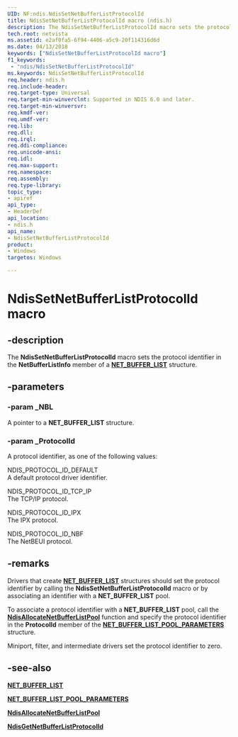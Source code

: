 ```yaml
---
UID: NF:ndis.NdisSetNetBufferListProtocolId
title: NdisSetNetBufferListProtocolId macro (ndis.h)
description: The NdisSetNetBufferListProtocolId macro sets the protocol identifier in the NetBufferListInfo member of a NET_BUFFER_LIST structure.
tech.root: netvista
ms.assetid: e2af0fa5-6f94-4406-a5c9-20f114316d6d
ms.date: 04/13/2018
keywords: ["NdisSetNetBufferListProtocolId macro"]
f1_keywords:
 - "ndis/NdisSetNetBufferListProtocolId"
ms.keywords: NdisSetNetBufferListProtocolId
req.header: ndis.h
req.include-header:
req.target-type: Universal
req.target-min-winverclnt: Supported in NDIS 6.0 and later.
req.target-min-winversvr:
req.kmdf-ver:
req.umdf-ver:
req.lib:
req.dll:
req.irql: 
req.ddi-compliance:
req.unicode-ansi:
req.idl:
req.max-support:
req.namespace:
req.assembly:
req.type-library: 
topic_type: 
- apiref
api_type: 
- HeaderDef
api_location: 
- ndis.h
api_name: 
- NdisSetNetBufferListProtocolId
product:
- Windows
targetos: Windows

---
```


# NdisSetNetBufferListProtocolId macro


## -description

The **NdisSetNetBufferListProtocolId** macro sets the protocol identifier in the **NetBufferListInfo** member of a [**NET_BUFFER_LIST**](ns-ndis-_net_buffer_list.md) structure.

## -parameters

### -param _NBL

A pointer to a **NET_BUFFER_LIST** structure.

### -param _ProtocolId

A protocol identifier, as one of the following values:

NDIS_PROTOCOL_ID_DEFAULT  
A default protocol driver identifier.

NDIS_PROTOCOL_ID_TCP_IP  
The TCP/IP protocol.

NDIS_PROTOCOL_ID_IPX  
The IPX protocol.

NDIS_PROTOCOL_ID_NBF  
The NetBEUI protocol.

## -remarks

Drivers that create [**NET_BUFFER_LIST**](ns-ndis-_net_buffer_list.md) structures should set the protocol identifier by calling the **NdisSetNetBufferListProtocolId** macro or by associating an identifier with a **NET_BUFFER_LIST** pool.

To associate a protocol identifier with a **NET_BUFFER_LIST** pool, call the [**NdisAllocateNetBufferListPool**](nf-ndis-ndisallocatenetbufferlistpool.md) function and specify the protocol identifier in the **ProtocolId** member of the [**NET_BUFFER_LIST_POOL_PARAMETERS**](ns-ndis-_net_buffer_list_pool_parameters.md) structure.

Miniport, filter, and intermediate drivers set the protocol identifier to zero.

## -see-also

[**NET_BUFFER_LIST**](ns-ndis-_net_buffer_list.md)

[**NET_BUFFER_LIST_POOL_PARAMETERS**](ns-ndis-_net_buffer_list_pool_parameters.md)

[**NdisAllocateNetBufferListPool**](nf-ndis-ndisallocatenetbufferlistpool.md)

[**NdisGetNetBufferListProtocolId**](nf-ndis-ndisgetnetbufferlistprotocolid.md)
